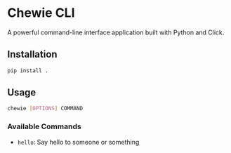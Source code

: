 # Chewie CLI

A powerful command-line interface application built with Python and Click.

## Installation

```bash
pip install .
```

## Usage

```bash
chewie [OPTIONS] COMMAND
```

### Available Commands

- `hello`: Say hello to someone or something